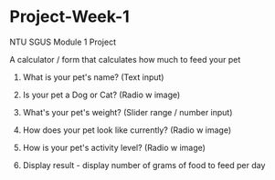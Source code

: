# Project-Week-1
NTU SGUS Module 1 Project

A calculator / form that calculates how much to feed your pet

1. What is your pet's name? (Text input)
2. Is your pet a Dog or Cat? (Radio w image)
3. What's your pet's weight? (Slider range / number input)
4. How does your pet look like currently? (Radio w image)
5. How is your pet's activity level? (Radio w image)

6. Display result - display number of grams of food to feed per day
